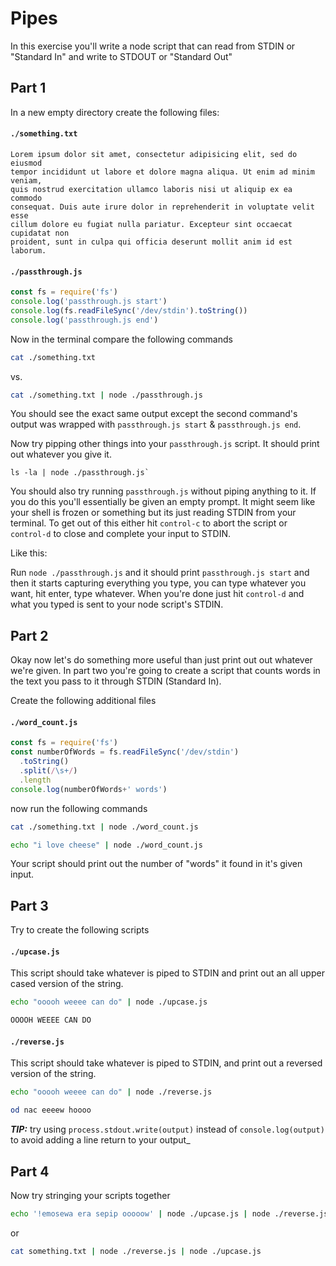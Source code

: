 # Pipes

In this exercise you'll write a node script that can read from
STDIN or "Standard In" and write to STDOUT or "Standard Out"


## Part 1

In a new empty directory create the following files:

#### `./something.txt`

```
Lorem ipsum dolor sit amet, consectetur adipisicing elit, sed do eiusmod
tempor incididunt ut labore et dolore magna aliqua. Ut enim ad minim veniam,
quis nostrud exercitation ullamco laboris nisi ut aliquip ex ea commodo
consequat. Duis aute irure dolor in reprehenderit in voluptate velit esse
cillum dolore eu fugiat nulla pariatur. Excepteur sint occaecat cupidatat non
proident, sunt in culpa qui officia deserunt mollit anim id est laborum.
```

#### `./passthrough.js`

```js
const fs = require('fs')
console.log('passthrough.js start')
console.log(fs.readFileSync('/dev/stdin').toString())
console.log('passthrough.js end')
```


Now in the terminal compare the following commands

```sh
cat ./something.txt
```

vs.

```sh
cat ./something.txt | node ./passthrough.js
```

You should see the exact same output except the second command's output was
wrapped with `passthrough.js start` & `passthrough.js end`.


Now try pipping other things into your `passthrough.js` script. It
should print out whatever you give it.

```
ls -la | node ./passthrough.js`
```


You should also try running `passthrough.js` without piping anything to it. If
you do this you'll essentially be given an empty prompt. It might seem like
your shell is frozen or something but its just reading STDIN from your terminal.
To get out of this either hit `control-c` to abort the script or `control-d` to
close and complete your input to STDIN.

Like this:

Run `node ./passthrough.js` and it should print `passthrough.js start` and then
it starts capturing everything you type, you can type whatever you want, hit
enter, type whatever. When you're done just hit `control-d` and what you typed
is sent to your node script's STDIN.

## Part 2

Okay now let's do something more useful than just print out out whatever we're
given. In part two you're going to create a script that counts words in the text
you pass to it through STDIN (Standard In).

Create the following additional files

#### `./word_count.js`

```js
const fs = require('fs')
const numberOfWords = fs.readFileSync('/dev/stdin')
  .toString()
  .split(/\s+/)
  .length
console.log(numberOfWords+' words')
```


now run the following commands

```sh
cat ./something.txt | node ./word_count.js
```

```sh
echo "i love cheese" | node ./word_count.js
```

Your script should print out the number of "words" it found in it's given input.

## Part 3

Try to create the following scripts

#### `./upcase.js`

This script should take whatever is piped to STDIN and print out an all upper
cased version of the string.

```sh
echo "ooooh weeee can do" | node ./upcase.js

OOOOH WEEEE CAN DO
```

#### `./reverse.js`

This script should take whatever is piped to STDIN, and print out a reversed
version of the string.

```sh
echo "ooooh weeee can do" | node ./reverse.js

od nac eeeew hoooo
```

___TIP:___ try using `process.stdout.write(output)` instead of `console.log(output)`
to avoid adding a line return to your output_

## Part 4

Now try stringing your scripts together


```sh
echo '!emosewa era sepip ooooow' | node ./upcase.js | node ./reverse.js
```

or

```sh
cat something.txt | node ./reverse.js | node ./upcase.js
```
